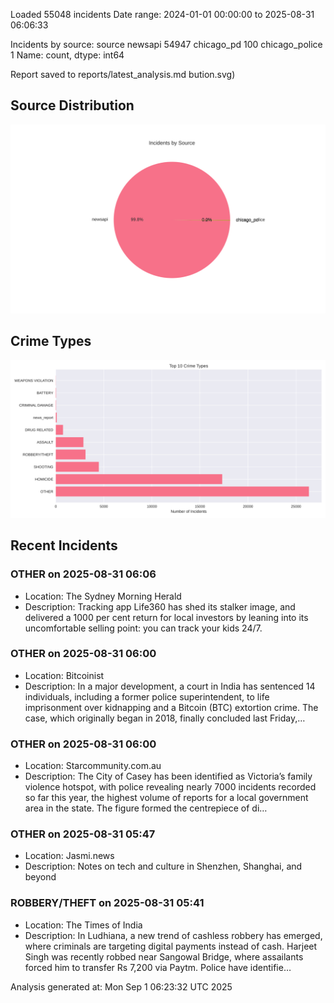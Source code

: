 
Loaded 55048 incidents
Date range: 2024-01-01 00:00:00 to 2025-08-31 06:06:33

Incidents by source:
source
newsapi           54947
chicago_pd          100
chicago_police        1
Name: count, dtype: int64

Report saved to reports/latest_analysis.md
bution.svg)

## Source Distribution
![Source Distribution](images/source_distribution.svg)

## Crime Types
![Crime Types](images/crime_types.svg)

## Recent Incidents

### OTHER on 2025-08-31 06:06
- Location: The Sydney Morning Herald
- Description: Tracking app Life360 has shed its stalker image, and delivered a 1000 per cent return for local investors by leaning into its uncomfortable selling point: you can track your kids 24/7.


### OTHER on 2025-08-31 06:00
- Location: Bitcoinist
- Description: In a major development, a court in India has sentenced 14 individuals, including a former police superintendent, to life imprisonment over kidnapping and a Bitcoin (BTC) extortion crime. The case, which originally began in 2018, finally concluded last Friday,…


### OTHER on 2025-08-31 06:00
- Location: Starcommunity.com.au
- Description: The City of Casey has been identified as Victoria’s family violence hotspot, with police revealing nearly 7000 incidents recorded so far this year, the highest volume of reports for a local government area in the state. The figure formed the centrepiece of di…


### OTHER on 2025-08-31 05:47
- Location: Jasmi.news
- Description: Notes on tech and culture in Shenzhen, Shanghai, and beyond


### ROBBERY/THEFT on 2025-08-31 05:41
- Location: The Times of India
- Description: In Ludhiana, a new trend of cashless robbery has emerged, where criminals are targeting digital payments instead of cash. Harjeet Singh was recently robbed near Sangowal Bridge, where assailants forced him to transfer Rs 7,200 via Paytm. Police have identifie…

Analysis generated at: Mon Sep  1 06:23:32 UTC 2025
